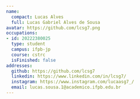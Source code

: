 ```yaml
---
name:
  compact: Lucas Alves
  full: Lucas Gabriel Alves de Sousa
avatar: https://github.com/lcsg7.png
occupations:
- id: 20222380025
  type: student
  campus: ifpb-jp
  course: cstrc
  isFinished: false
addresses:
  github: https://github.com/lcsg7
  linkedin: https://www.linkedin.com/in/lcsg7/
  instagram: https://www.instagram.com/lucaasg7_/
  email: lucas.sousa.1@academico.ifpb.edu.br
---
```

